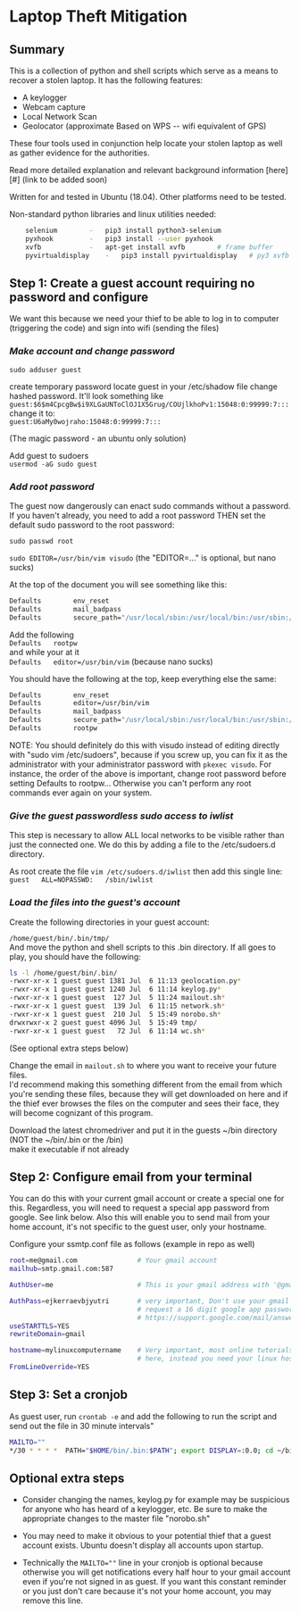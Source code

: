 # Laptop Theft Mitigation

## Summary

This is a collection of python and shell scripts which serve as a means to recover a stolen laptop. It has the following features:
- A keylogger
- Webcam capture
- Local Network Scan
- Geolocator (approximate Based on WPS -- wifi equivalent of GPS)

These four tools used in conjunction help locate your stolen laptop as well as gather evidence for the authorities.

Read more detailed explanation and relevant background information [here][#] (link to be added soon)

Written for and tested in Ubuntu (18.04). Other platforms need to be tested.

Non-standard python libraries and linux utilities needed:

```bash
	selenium		-	pip3 install python3-selenium
	pyxhook			-	pip3 install --user pyxhook
	xvfb			-	apt-get install xvfb  		# frame buffer
	pyvirtualdisplay	-	pip3 install pyvirtualdisplay 	# py3 xvfb wrapper
```

## Step 1: Create a guest account requiring no password and configure
We want this because we need your thief to be able to log in to computer (triggering the code) and sign into wifi (sending the files)

### *Make account and change password*

`sudo adduser guest` 

create temporary password
locate guest in your /etc/shadow file
change hashed password. It'll look something like <br>
`guest:$6$m4CpcgBw$i9XLGaUNToClOJ1X5Grug/COUjlkhoPv1:15048:0:99999:7:::`<br>
change it to: <br>
`guest:U6aMy0wojraho:15048:0:99999:7:::`

(The magic password - an ubuntu only solution)

Add guest to sudoers<br>
`usermod -aG sudo guest`

### *Add root password*

The guest now dangerously can enact sudo commands without a password. If you haven't already, you need to add a root password THEN set the default sudo password to the root password:

`sudo passwd root`

`sudo EDITOR=/usr/bin/vim visudo` (the "EDITOR=..." is optional, but nano sucks)

At the top of the document you will see something like this:
```bash
Defaults        env_reset
Defaults        mail_badpass
Defaults        secure_path="/usr/local/sbin:/usr/local/bin:/usr/sbin:/usr/bin:/sbin:/bin:/snap/bin"
```

Add the following<br>
`Defaults	rootpw`<br>
and while your at it<br>
`Defaults	editor=/usr/bin/vim` (because nano sucks)

You should have the following at the top, keep everything else the same:

``` bash
Defaults        env_reset
Defaults        editor=/usr/bin/vim
Defaults        mail_badpass
Defaults        secure_path="/usr/local/sbin:/usr/local/bin:/usr/sbin:/usr/bin:/sbin:/bin:/snap/bin"
Defaults        rootpw
```

NOTE: You should definitely do this with visudo instead of editing directly with "sudo vim /etc/sudoers", because if you screw up, you can fix it as the administrator with your administrator password with `pkexec visudo`. For instance, the order of the above is important, change root password before setting Defaults to rootpw... Otherwise you can't perform any root commands ever again on your system.

### *Give the guest passwordless sudo access to iwlist*

This step is necessary to allow ALL local networks to be visible rather than just the connected one. We do this by adding a file to the /etc/sudoers.d directory.

As root create the file `vim /etc/sudoers.d/iwlist` then add this single line:<br>
`guest   ALL=NOPASSWD:   /sbin/iwlist`

### *Load the files into the guest's account*

Create the following directories in your guest account:

`/home/guest/bin/.bin/tmp/`<br>
And move the python and shell scripts to this .bin directory. If all goes to play, you should have the following:

```bash 
ls -l /home/guest/bin/.bin/
-rwxr-xr-x 1 guest guest 1381 Jul  6 11:13 geolocation.py*
-rwxr-xr-x 1 guest guest 1240 Jul  6 11:14 keylog.py*
-rwxr-xr-x 1 guest guest  127 Jul  5 11:24 mailout.sh*
-rwxr-xr-x 1 guest guest  139 Jul  6 11:15 network.sh*
-rwxr-xr-x 1 guest guest  210 Jul  5 15:49 norobo.sh*
drwxrwxr-x 2 guest guest 4096 Jul  5 15:49 tmp/
-rwxr-xr-x 1 guest guest   72 Jul  6 11:14 wc.sh*
```
(See optional extra steps below)

Change the email in `mailout.sh` to where you want to receive your future files.<br>
I'd recommend making this something different from the email from which you're sending these files, because they will get downloaded on here and if the thief ever browses the files on the computer and sees their face, they will become cognizant of this program.

Download the latest chromedriver and put it in the guests ~/bin directory <br>
(NOT the ~/bin/.bin or the /bin)<br>
make it executable if not already

## Step 2: Configure email from your terminal
You can do this with your current gmail account or create a special one for this.
Regardless, you will need to request a special app password from google. See link below.
Also this will enable you to send mail from your home account, it's not specific to the guest user, only your hostname.

Configure your ssmtp.conf file as follows (example in repo as well)

```bash
root=me@gmail.com               # Your gmail account
mailhub=smtp.gmail.com:587

AuthUser=me                     # This is your gmail address with '@gmail.com' removed

AuthPass=ejkerraevbjyutri       # very important, Don't use your gmail password, 
                                # request a 16 digit google app password here:
                                # https://support.google.com/mail/answer/185833?hl=en
useSTARTTLS=YES
rewriteDomain=gmail

hostname=mylinuxcomputername    # Very important, most online tutorials put gmail.com
                                # here, instead you need your linux hostname
FromLineOverride=YES
```

## Step 3: Set a cronjob 

As guest user, run `crontab -e` and add the following to run the script and send out the file in 30 minute intervals"
```bash
MAILTO=""
*/30 * * * *  PATH="$HOME/bin/.bin:$PATH"; export DISPLAY=:0.0; cd ~/bin/.bin ; norobo.sh
```


## Optional extra steps
- Consider changing the names, keylog.py for example may be suspicious for anyone who has heard of a keylogger, etc. Be sure to make the appropriate changes to the master file "norobo.sh"

- You may need to make it obvious to your potential thief that a guest account exists. Ubuntu doesn't display all accounts upon startup.

- Technically the `MAILTO=""` line in your cronjob is optional because otherwise you will get notifications every half hour to your gmail account even if you're not signed in as guest. If you want this constant reminder or you just don't care because it's not your home account, you may remove this line.
